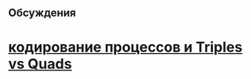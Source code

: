 ## Обсуждения
# [кодирование процессов и Triples vs Quads](https://github.com/bpmbpm/SemanticBPM/blob/main/method/process_codification/ProcessMetaModel.md)


